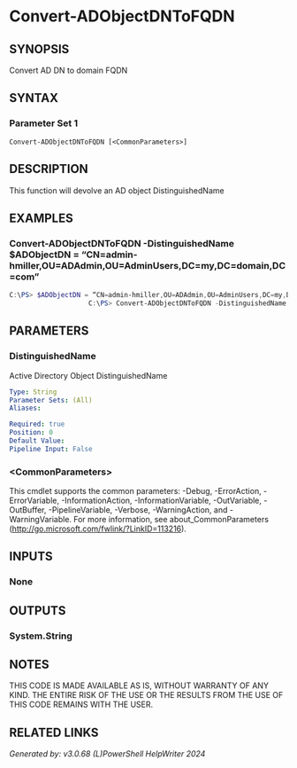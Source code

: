 ﻿# Convert-ADObjectDNToFQDN

## SYNOPSIS
Convert AD DN to domain FQDN

## SYNTAX

### Parameter Set 1
```
Convert-ADObjectDNToFQDN [<CommonParameters>]
```

## DESCRIPTION
This function will devolve an AD object DistinguishedName

## EXAMPLES

### Convert-ADObjectDNToFQDN -DistinguishedName $ADObjectDN = “CN=admin-hmiller,OU=ADAdmin,OU=AdminUsers,DC=my,DC=domain,DC=com”

```powershell
C:\PS> $ADObjectDN = “CN=admin-hmiller,OU=ADAdmin,OU=AdminUsers,DC=my,DC=domain,DC=com”
					C:\PS> Convert-ADObjectDNToFQDN -DistinguishedName $ADObjectDN
```

## PARAMETERS

### DistinguishedName
Active Directory Object DistinguishedName

```yaml
Type: String
Parameter Sets: (All)
Aliases: 

Required: true
Position: 0
Default Value: 
Pipeline Input: False
```

### \<CommonParameters\>
This cmdlet supports the common parameters: -Debug, -ErrorAction, -ErrorVariable, -InformationAction, -InformationVariable, -OutVariable, -OutBuffer, -PipelineVariable, -Verbose, -WarningAction, and -WarningVariable. For more information, see about_CommonParameters (http://go.microsoft.com/fwlink/?LinkID=113216).

## INPUTS

### None


## OUTPUTS

### System.String


## NOTES

THIS CODE IS MADE AVAILABLE AS IS, WITHOUT WARRANTY OF ANY KIND. THE ENTIRE RISK OF THE USE OR THE RESULTS FROM THE USE OF THIS CODE REMAINS WITH THE USER.

## RELATED LINKS


*Generated by: v3.0.68 (L)PowerShell HelpWriter 2024*
